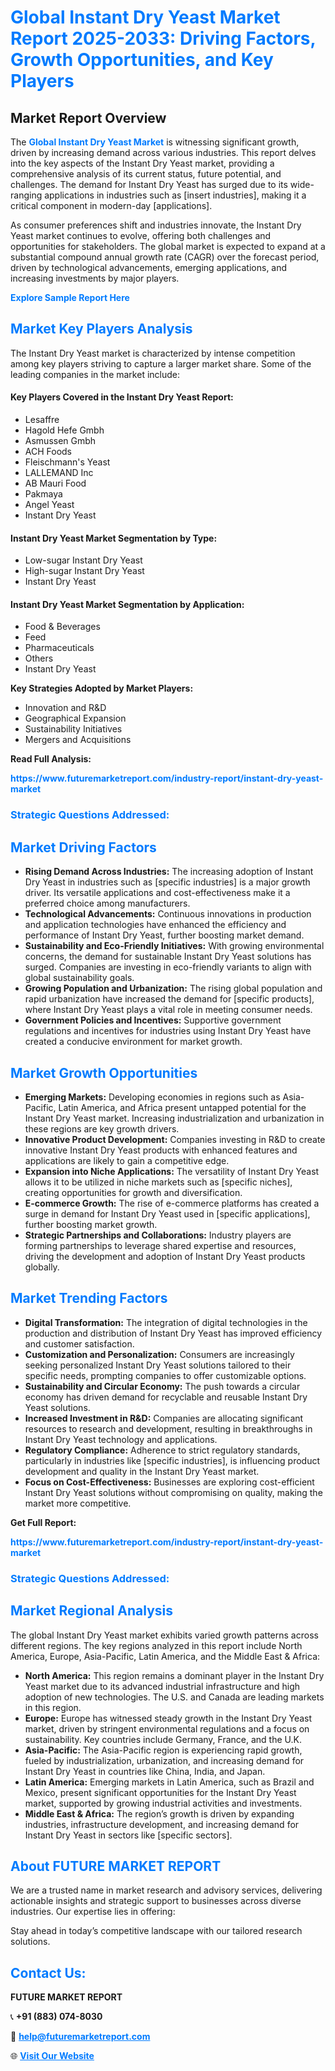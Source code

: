 <h1 style="color: #007BFF;">Global Instant Dry Yeast Market Report 2025-2033: Driving Factors, Growth Opportunities, and Key Players</h1>

<section id="overview">
<h2>Market Report Overview</h2>
<p>The <a href="https://www.futuremarketreport.com/industry-report/instant-dry-yeast-market" style="color: #007BFF; text-decoration: none;"><strong>Global Instant Dry Yeast Market</strong></a> is witnessing significant growth, driven by increasing demand across various industries. This report delves into the key aspects of the Instant Dry Yeast market, providing a comprehensive analysis of its current status, future potential, and challenges. The demand for Instant Dry Yeast has surged due to its wide-ranging applications in industries such as [insert industries], making it a critical component in modern-day [applications].</p>
<p>As consumer preferences shift and industries innovate, the Instant Dry Yeast market continues to evolve, offering both challenges and opportunities for stakeholders. The global market is expected to expand at a substantial compound annual growth rate (CAGR) over the forecast period, driven by technological advancements, emerging applications, and increasing investments by major players.</p>
</section>

<section id="overview">
<p><a href="https://www.futuremarketreport.com/request-sample/reportId=107832" style="color: #007BFF; text-decoration: none;"><strong>Explore Sample Report Here</strong></a></p>
</section>

<section id="key-players">
<h2 style="color: #007BFF;">Market Key Players Analysis</h2>
<p>The Instant Dry Yeast market is characterized by intense competition among key players striving to capture a larger market share. Some of the leading companies in the market include:</p>
<h4>Key Players Covered in the Instant Dry Yeast Report:</h4>
<ul><li>Lesaffre</li><li>Hagold Hefe Gmbh</li><li>Asmussen Gmbh</li><li>ACH Foods</li><li>Fleischmann&#039;s Yeast</li><li>LALLEMAND Inc</li><li>AB Mauri Food</li><li>Pakmaya</li><li>Angel Yeast</li><li>Instant Dry Yeast</li></ul>
<h4>Instant Dry Yeast Market Segmentation by Type:</h4>
<ul><li>Low-sugar Instant Dry Yeast</li><li>High-sugar Instant Dry Yeast</li><li>Instant Dry Yeast</li></ul>

<h4>Instant Dry Yeast Market Segmentation by Application:</h4>
<ul><li>Food &amp; Beverages</li><li>Feed</li><li>Pharmaceuticals</li><li>Others</li><li>Instant Dry Yeast</li></ul>
<p><strong>Key Strategies Adopted by Market Players:</strong></p>
<ul>
<li>Innovation and R&D</li>
<li>Geographical Expansion</li>
<li>Sustainability Initiatives</li>
<li>Mergers and Acquisitions</li>
</ul>
</section>

<section>
<p><strong>Read Full Analysis: </strong></p><a href="https://www.futuremarketreport.com/industry-report/instant-dry-yeast-market" style="color: #007BFF; text-decoration: none;"><strong>https://www.futuremarketreport.com/industry-report/instant-dry-yeast-market</strong></a>
<h3 style="color: #007BFF;">Strategic Questions Addressed:</h3>
</section>

<section id="driving-factors">
<h2 style="color: #007BFF;">Market Driving Factors</h2>
<ul>
<li><strong>Rising Demand Across Industries:</strong> The increasing adoption of Instant Dry Yeast in industries such as [specific industries] is a major growth driver. Its versatile applications and cost-effectiveness make it a preferred choice among manufacturers.</li>
<li><strong>Technological Advancements:</strong> Continuous innovations in production and application technologies have enhanced the efficiency and performance of Instant Dry Yeast, further boosting market demand.</li>
<li><strong>Sustainability and Eco-Friendly Initiatives:</strong> With growing environmental concerns, the demand for sustainable Instant Dry Yeast solutions has surged. Companies are investing in eco-friendly variants to align with global sustainability goals.</li>
<li><strong>Growing Population and Urbanization:</strong> The rising global population and rapid urbanization have increased the demand for [specific products], where Instant Dry Yeast plays a vital role in meeting consumer needs.</li>
<li><strong>Government Policies and Incentives:</strong> Supportive government regulations and incentives for industries using Instant Dry Yeast have created a conducive environment for market growth.</li>
</ul>
</section>

<section id="growth-opportunities">
<h2 style="color: #007BFF;">Market Growth Opportunities</h2>
<ul>
<li><strong>Emerging Markets:</strong> Developing economies in regions such as Asia-Pacific, Latin America, and Africa present untapped potential for the Instant Dry Yeast market. Increasing industrialization and urbanization in these regions are key growth drivers.</li>
<li><strong>Innovative Product Development:</strong> Companies investing in R&D to create innovative Instant Dry Yeast products with enhanced features and applications are likely to gain a competitive edge.</li>
<li><strong>Expansion into Niche Applications:</strong> The versatility of Instant Dry Yeast allows it to be utilized in niche markets such as [specific niches], creating opportunities for growth and diversification.</li>
<li><strong>E-commerce Growth:</strong> The rise of e-commerce platforms has created a surge in demand for Instant Dry Yeast used in [specific applications], further boosting market growth.</li>
<li><strong>Strategic Partnerships and Collaborations:</strong> Industry players are forming partnerships to leverage shared expertise and resources, driving the development and adoption of Instant Dry Yeast products globally.</li>
</ul>
</section>

<section id="trending-factors">
<h2 style="color: #007BFF;">Market Trending Factors</h2>
<ul>
<li><strong>Digital Transformation:</strong> The integration of digital technologies in the production and distribution of Instant Dry Yeast has improved efficiency and customer satisfaction.</li>
<li><strong>Customization and Personalization:</strong> Consumers are increasingly seeking personalized Instant Dry Yeast solutions tailored to their specific needs, prompting companies to offer customizable options.</li>
<li><strong>Sustainability and Circular Economy:</strong> The push towards a circular economy has driven demand for recyclable and reusable Instant Dry Yeast solutions.</li>
<li><strong>Increased Investment in R&D:</strong> Companies are allocating significant resources to research and development, resulting in breakthroughs in Instant Dry Yeast technology and applications.</li>
<li><strong>Regulatory Compliance:</strong> Adherence to strict regulatory standards, particularly in industries like [specific industries], is influencing product development and quality in the Instant Dry Yeast market.</li>
<li><strong>Focus on Cost-Effectiveness:</strong> Businesses are exploring cost-efficient Instant Dry Yeast solutions without compromising on quality, making the market more competitive.</li>
</ul>
</section>

<section>
<p><strong>Get Full Report: </strong></p><a href="https://www.futuremarketreport.com/industry-report/instant-dry-yeast-market" style="color: #007BFF; text-decoration: none;"><strong>https://www.futuremarketreport.com/industry-report/instant-dry-yeast-market</strong></a>
<h3 style="color: #007BFF;">Strategic Questions Addressed:</h3>
</section>


<section id="regional-analysis">
<h2 style="color: #007BFF;">Market Regional Analysis</h2>
<p>The global Instant Dry Yeast market exhibits varied growth patterns across different regions. The key regions analyzed in this report include North America, Europe, Asia-Pacific, Latin America, and the Middle East & Africa:</p>
<ul>
<li><strong>North America:</strong> This region remains a dominant player in the Instant Dry Yeast market due to its advanced industrial infrastructure and high adoption of new technologies. The U.S. and Canada are leading markets in this region.</li>
<li><strong>Europe:</strong> Europe has witnessed steady growth in the Instant Dry Yeast market, driven by stringent environmental regulations and a focus on sustainability. Key countries include Germany, France, and the U.K.</li>
<li><strong>Asia-Pacific:</strong> The Asia-Pacific region is experiencing rapid growth, fueled by industrialization, urbanization, and increasing demand for Instant Dry Yeast in countries like China, India, and Japan.</li>
<li><strong>Latin America:</strong> Emerging markets in Latin America, such as Brazil and Mexico, present significant opportunities for the Instant Dry Yeast market, supported by growing industrial activities and investments.</li>
<li><strong>Middle East & Africa:</strong> The region’s growth is driven by expanding industries, infrastructure development, and increasing demand for Instant Dry Yeast in sectors like [specific sectors].</li>
</ul>
</section>

<footer>
<h2 style="color: #007BFF;">About FUTURE MARKET REPORT</h2>
<p>We are a trusted name in market research and advisory services, delivering actionable insights and strategic support to businesses across diverse industries. Our expertise lies in offering:</p>

<p>Stay ahead in today’s competitive landscape with our tailored research solutions.</p>

<h2 style="color: #007BFF;">Contact Us:</h2>
<p><strong>FUTURE MARKET REPORT</strong></p>
<p>📞 <strong>+91 (883) 074-8030</strong></p>
<p>📧 <strong><a href="mailto:help@futuremarketreport.com" style="color: #007BFF;">help@futuremarketreport.com</a></strong></p>
<p>🌐 <strong><a href="https://www.futuremarketreport.com/" style="color: #007BFF;">Visit Our Website</a></strong></p>
</footer>